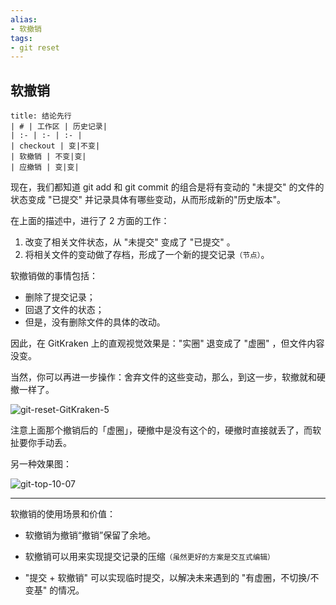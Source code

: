 ```yaml
---
alias: 
- 软撤销
tags: 
- git reset
---
```


## 软撤销

````ad-success
title: 结论先行
| # | 工作区 | 历史记录|
| :- | :- | :- |
| checkout | 变|不变|
| 软撤销 | 不变|变|
| 应撤销 | 变|变|
````

现在，我们都知道 git add 和 git commit 的组合是将有变动的 "未提交" 的文件的状态变成 "已提交" 并记录具体有哪些变动，从而形成新的"历史版本"。

在上面的描述中，进行了 2 方面的工作：

1. 改变了相关文件状态，从 "未提交" 变成了 "已提交" 。
2. 将相关文件的变动做了存档，形成了一个新的提交记录<small>（节点）</small>。

软撤销做的事情包括：
- 删除了提交记录；
- 回退了文件的状态；
- 但是，没有删除文件的具体的改动。

因此，在 GitKraken 上的直观视觉效果是："实圈" 退变成了 "虚圈" ，但文件内容没变。

当然，你可以再进一步操作：舍弃文件的这些变动，那么，到这一步，软撤就和硬撤一样了。

![git-reset-GitKraken-5](https://woniumd.oss-cn-hangzhou.aliyuncs.com/java/hemiao/git-reset-GitKraken-5.gif)

注意上面那个撤销后的「虚圈」，硬撤中是没有这个的，硬撤时直接就丢了，而软扯要你手动丢。

另一种效果图：

![git-top-10-07](https://woniumd.oss-cn-hangzhou.aliyuncs.com/java/hemiao/git-top-10-07.gif)


---

软撤销的使用场景和价值：

- 软撤销为撤销“撤销”保留了余地。

- 软撤销可以用来实现提交记录的压缩<small>（虽然更好的方案是交互式编辑）</small>

- "提交 + 软撤销" 可以实现临时提交，以解决未来遇到的 "有虚圈，不切换/不变基" 的情况。
  




